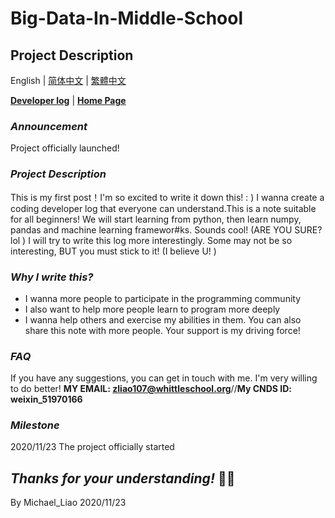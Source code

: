 # Big-Data-In-Middle-School

## Project Description

English | [简体中文](https://github.com/ZelinLiao/Big-Data-In-Middle-School/blob/main/%E7%AE%80%E4%BD%93%E4%B8%AD%E6%96%87.md) | [繁體中文](https://github.com/ZelinLiao/Big-Data-In-Middle-School/blob/main/%E7%B9%81%E9%AB%94%E4%B8%AD%E6%96%87.md)

**[Developer log](---)** | **[Home Page](https://github.com/ZelinLiao/Big-Data-In-Middle-School/)**

### _Announcement_

Project officially launched!

### _Project Description_

This is my first post！I'm so excited to write it down this! : ) 
 I wanna create a coding developer log that everyone can understand.This is a note suitable for all beginners! 
 We will start learning from python, then learn numpy,  pandas and machine learning framewor#ks. Sounds cool! (ARE YOU SURE? lol )
I will try to write this log more interestingly. Some may not be so interesting, BUT you must stick to it! (I believe U! )

### _Why I write this?_

* I wanna more people to participate in the programming community
* I also want to help more people learn to program more deeply
* I wanna help others and exercise my abilities in them.   You can also share this note with more people. Your support is my driving force! 

### _FAQ_

If you have any suggestions, you can get in touch with me. I'm very willing to do better!
**MY EMAIL: zliao107@whittleschool.org**//**My CNDS ID: weixin_51970166**

### _Milestone_

2020/11/23 The project officially started

## _Thanks for your understanding!_ 🐱‍🏍

By
Michael_Liao
2020/11/23
